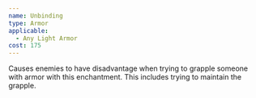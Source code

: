 ```yaml
---
name: Unbinding
type: Armor
applicable:
  - Any Light Armor
cost: 175
---
```

Causes enemies to have disadvantage when trying to grapple someone with armor with this enchantment. This includes trying to maintain the grapple.